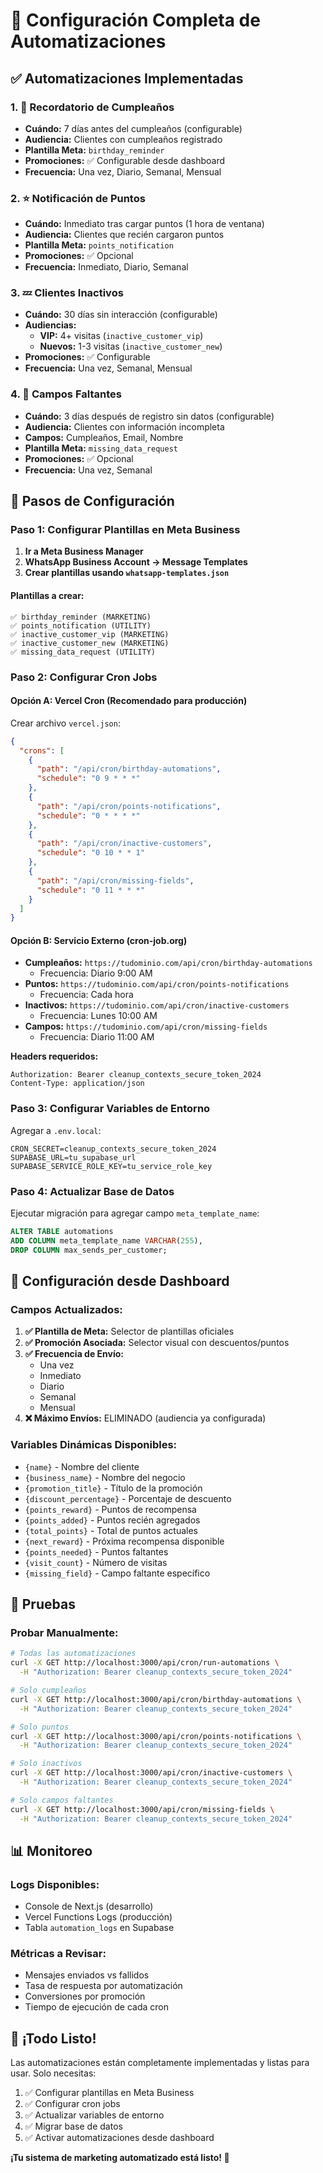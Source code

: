 # 🤖 Configuración Completa de Automatizaciones

## ✅ Automatizaciones Implementadas

### 1. 🎂 **Recordatorio de Cumpleaños**
- **Cuándo:** 7 días antes del cumpleaños (configurable)
- **Audiencia:** Clientes con cumpleaños registrado
- **Plantilla Meta:** `birthday_reminder`
- **Promociones:** ✅ Configurable desde dashboard
- **Frecuencia:** Una vez, Diario, Semanal, Mensual

### 2. ⭐ **Notificación de Puntos**
- **Cuándo:** Inmediato tras cargar puntos (1 hora de ventana)
- **Audiencia:** Clientes que recién cargaron puntos  
- **Plantilla Meta:** `points_notification`
- **Promociones:** ✅ Opcional
- **Frecuencia:** Inmediato, Diario, Semanal

### 3. 💤 **Clientes Inactivos**
- **Cuándo:** 30 días sin interacción (configurable)
- **Audiencias:** 
  - **VIP:** 4+ visitas (`inactive_customer_vip`)
  - **Nuevos:** 1-3 visitas (`inactive_customer_new`)
- **Promociones:** ✅ Configurable
- **Frecuencia:** Una vez, Semanal, Mensual

### 4. 📝 **Campos Faltantes**
- **Cuándo:** 3 días después de registro sin datos (configurable)
- **Audiencia:** Clientes con información incompleta
- **Campos:** Cumpleaños, Email, Nombre
- **Plantilla Meta:** `missing_data_request`
- **Promociones:** ✅ Opcional
- **Frecuencia:** Una vez, Semanal

## 🔧 Pasos de Configuración

### Paso 1: Configurar Plantillas en Meta Business

1. **Ir a Meta Business Manager**
2. **WhatsApp Business Account → Message Templates**
3. **Crear plantillas usando `whatsapp-templates.json`**

#### Plantillas a crear:
```
✅ birthday_reminder (MARKETING)
✅ points_notification (UTILITY)  
✅ inactive_customer_vip (MARKETING)
✅ inactive_customer_new (MARKETING)
✅ missing_data_request (UTILITY)
```

### Paso 2: Configurar Cron Jobs

#### Opción A: Vercel Cron (Recomendado para producción)
Crear archivo `vercel.json`:
```json
{
  "crons": [
    {
      "path": "/api/cron/birthday-automations",
      "schedule": "0 9 * * *"
    },
    {
      "path": "/api/cron/points-notifications", 
      "schedule": "0 * * * *"
    },
    {
      "path": "/api/cron/inactive-customers",
      "schedule": "0 10 * * 1"
    },
    {
      "path": "/api/cron/missing-fields",
      "schedule": "0 11 * * *"
    }
  ]
}
```

#### Opción B: Servicio Externo (cron-job.org)
- **Cumpleaños:** `https://tudominio.com/api/cron/birthday-automations`
  - Frecuencia: Diario 9:00 AM
- **Puntos:** `https://tudominio.com/api/cron/points-notifications`
  - Frecuencia: Cada hora
- **Inactivos:** `https://tudominio.com/api/cron/inactive-customers`
  - Frecuencia: Lunes 10:00 AM
- **Campos:** `https://tudominio.com/api/cron/missing-fields`
  - Frecuencia: Diario 11:00 AM

**Headers requeridos:**
```
Authorization: Bearer cleanup_contexts_secure_token_2024
Content-Type: application/json
```

### Paso 3: Configurar Variables de Entorno

Agregar a `.env.local`:
```env
CRON_SECRET=cleanup_contexts_secure_token_2024
SUPABASE_URL=tu_supabase_url
SUPABASE_SERVICE_ROLE_KEY=tu_service_role_key
```

### Paso 4: Actualizar Base de Datos

Ejecutar migración para agregar campo `meta_template_name`:
```sql
ALTER TABLE automations 
ADD COLUMN meta_template_name VARCHAR(255),
DROP COLUMN max_sends_per_customer;
```

## 🎯 Configuración desde Dashboard

### Campos Actualizados:
1. **✅ Plantilla de Meta:** Selector de plantillas oficiales
2. **✅ Promoción Asociada:** Selector visual con descuentos/puntos
3. **✅ Frecuencia de Envío:** 
   - Una vez
   - Inmediato
   - Diario  
   - Semanal
   - Mensual
4. **❌ Máximo Envíos:** ELIMINADO (audiencia ya configurada)

### Variables Dinámicas Disponibles:
- `{name}` - Nombre del cliente
- `{business_name}` - Nombre del negocio
- `{promotion_title}` - Título de la promoción
- `{discount_percentage}` - Porcentaje de descuento
- `{points_reward}` - Puntos de recompensa
- `{points_added}` - Puntos recién agregados
- `{total_points}` - Total de puntos actuales
- `{next_reward}` - Próxima recompensa disponible
- `{points_needed}` - Puntos faltantes
- `{visit_count}` - Número de visitas
- `{missing_field}` - Campo faltante específico

## 🧪 Pruebas

### Probar Manualmente:
```bash
# Todas las automatizaciones
curl -X GET http://localhost:3000/api/cron/run-automations \
  -H "Authorization: Bearer cleanup_contexts_secure_token_2024"

# Solo cumpleaños
curl -X GET http://localhost:3000/api/cron/birthday-automations \
  -H "Authorization: Bearer cleanup_contexts_secure_token_2024"

# Solo puntos
curl -X GET http://localhost:3000/api/cron/points-notifications \
  -H "Authorization: Bearer cleanup_contexts_secure_token_2024"

# Solo inactivos
curl -X GET http://localhost:3000/api/cron/inactive-customers \
  -H "Authorization: Bearer cleanup_contexts_secure_token_2024"

# Solo campos faltantes  
curl -X GET http://localhost:3000/api/cron/missing-fields \
  -H "Authorization: Bearer cleanup_contexts_secure_token_2024"
```

## 📊 Monitoreo

### Logs Disponibles:
- Console de Next.js (desarrollo)
- Vercel Functions Logs (producción)
- Tabla `automation_logs` en Supabase

### Métricas a Revisar:
- Mensajes enviados vs fallidos
- Tasa de respuesta por automatización
- Conversiones por promoción
- Tiempo de ejecución de cada cron

## 🚀 ¡Todo Listo!

Las automatizaciones están completamente implementadas y listas para usar. Solo necesitas:

1. ✅ Configurar plantillas en Meta Business
2. ✅ Configurar cron jobs
3. ✅ Actualizar variables de entorno
4. ✅ Migrar base de datos
5. ✅ Activar automatizaciones desde dashboard

**¡Tu sistema de marketing automatizado está listo! 🎉**